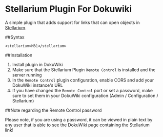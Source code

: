 # Stellarium Plugin For Dokuwiki

A simple plugin that adds support for links that can open objects in [Stellarium](https://stellarium.org/).

##Syntax

```
<stellarium>M31</stellarium>
```

##Installation

1. Install plugin in DokuWiki
2. Make sure that the Stellarium Plugin `Remote Control` is installed and the server running
3. In the `Remote Control`  plugin configuration, enable CORS and add your DokuWiki instance's URL
4. If you have changed the `Remote Control` port or set a password, make sure to set them in your DokuWiki configuration (Admin / Configuration / Stellarium)

##Note regarding the Remote Control password

Please note, if you are using a password, it can be viewed in plain text by any user that is able to see the DokuWiki page containing the Stellarium link!
